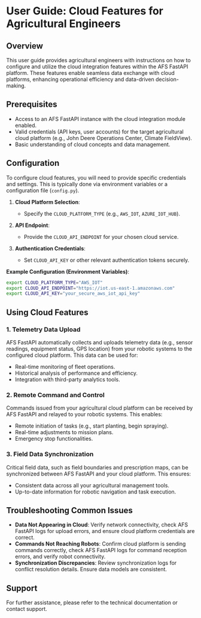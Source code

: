 # User Guide: Cloud Features for Agricultural Engineers

## Overview

This user guide provides agricultural engineers with instructions on how to configure and utilize the cloud integration features within the AFS FastAPI platform. These features enable seamless data exchange with cloud platforms, enhancing operational efficiency and data-driven decision-making.

## Prerequisites

*   Access to an AFS FastAPI instance with the cloud integration module enabled.
*   Valid credentials (API keys, user accounts) for the target agricultural cloud platform (e.g., John Deere Operations Center, Climate FieldView).
*   Basic understanding of cloud concepts and data management.

## Configuration

To configure cloud features, you will need to provide specific credentials and settings. This is typically done via environment variables or a configuration file (`config.py`).

1.  **Cloud Platform Selection**:
    *   Specify the `CLOUD_PLATFORM_TYPE` (e.g., `AWS_IOT`, `AZURE_IOT_HUB`).

2.  **API Endpoint**:
    *   Provide the `CLOUD_API_ENDPOINT` for your chosen cloud service.

3.  **Authentication Credentials**:
    *   Set `CLOUD_API_KEY` or other relevant authentication tokens securely.

**Example Configuration (Environment Variables)**:

```bash
export CLOUD_PLATFORM_TYPE="AWS_IOT"
export CLOUD_API_ENDPOINT="https://iot.us-east-1.amazonaws.com"
export CLOUD_API_KEY="your_secure_aws_iot_api_key"
```

## Using Cloud Features

### 1. Telemetry Data Upload

AFS FastAPI automatically collects and uploads telemetry data (e.g., sensor readings, equipment status, GPS location) from your robotic systems to the configured cloud platform. This data can be used for:

*   Real-time monitoring of fleet operations.
*   Historical analysis of performance and efficiency.
*   Integration with third-party analytics tools.

### 2. Remote Command and Control

Commands issued from your agricultural cloud platform can be received by AFS FastAPI and relayed to your robotic systems. This enables:

*   Remote initiation of tasks (e.g., start planting, begin spraying).
*   Real-time adjustments to mission plans.
*   Emergency stop functionalities.

### 3. Field Data Synchronization

Critical field data, such as field boundaries and prescription maps, can be synchronized between AFS FastAPI and your cloud platform. This ensures:

*   Consistent data across all your agricultural management tools.
*   Up-to-date information for robotic navigation and task execution.

## Troubleshooting Common Issues

*   **Data Not Appearing in Cloud**: Verify network connectivity, check AFS FastAPI logs for upload errors, and ensure cloud platform credentials are correct.
*   **Commands Not Reaching Robots**: Confirm cloud platform is sending commands correctly, check AFS FastAPI logs for command reception errors, and verify robot connectivity.
*   **Synchronization Discrepancies**: Review synchronization logs for conflict resolution details. Ensure data models are consistent.

## Support

For further assistance, please refer to the technical documentation or contact support.
